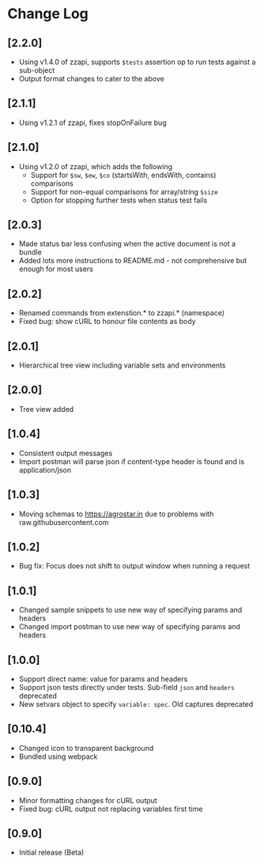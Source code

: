 # Change Log

## [2.2.0]
- Using v1.4.0 of zzapi, supports `$tests` assertion op to run tests against a sub-object
- Output format changes to cater to the above

## [2.1.1]
- Using v1.2.1 of zzapi, fixes stopOnFailure bug

## [2.1.0]
- Using v1.2.0 of zzapi, which adds the following
  - Support for `$sw`, `$ew`, `$co` (startsWith, endsWith, contains) comparisons
  - Support for non-equal comparisons for array/string `$size`
  - Option for stopping further tests when status test fails

## [2.0.3]
- Made status bar less confusing when the active document is not a bundle
- Added lots more instructions to README.md - not comprehensive but enough for most users

## [2.0.2]
- Renamed commands from extenstion.* to zzapi.* (namespace)
- Fixed bug: show cURL to honour file contents as body 

## [2.0.1]
- Hierarchical tree view including variable sets and environments

## [2.0.0]
- Tree view added

## [1.0.4]
- Consistent output messages
- Import postman will parse json if content-type header is found and is application/json

## [1.0.3]
- Moving schemas to https://agrostar.in due to problems with raw.githubusercontent.com

## [1.0.2]
- Bug fix: Focus does not shift to output window when running a request

## [1.0.1]
- Changed sample snippets to use new way of specifying params and headers
- Changed import postman to use new way of specifying params and headers

## [1.0.0]
- Support direct name: value for params and headers
- Support json tests directly under tests. Sub-field `json` and `headers` deprecated
- New setvars object to specify `variable: spec`. Old captures deprecated

## [0.10.4]
- Changed icon to transparent background
- Bundled using webpack

## [0.9.0]
- Minor formatting changes for cURL output
- Fixed bug: cURL output not replacing variables first time

## [0.9.0]
- Initial release (Beta)
